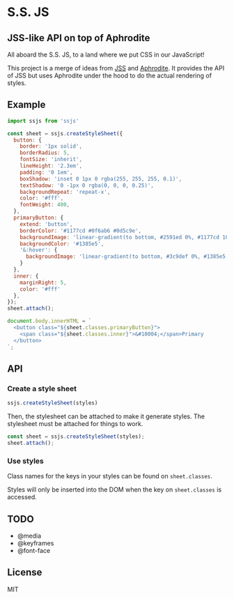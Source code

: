 # S.S. JS

## JSS-like API on top of Aphrodite

All aboard the S.S. JS, to a land where we put CSS in our JavaScript!

This project is a merge of ideas from [JSS](https://github.com/cssinjs/jss) and [Aphrodite](https://github.com/Khan/aphrodite). It provides the API of JSS but uses Aphrodite under the hood to do the actual rendering of styles.

## Example

```js
import ssjs from 'ssjs'

const sheet = ssjs.createStyleSheet({
  button: {
    border: '1px solid',
    borderRadius: 5,
    fontSize: 'inherit',
    lineHeight: '2.3em',
    padding: '0 1em',
    boxShadow: 'inset 0 1px 0 rgba(255, 255, 255, 0.1)',
    textShadow: '0 -1px 0 rgba(0, 0, 0, 0.25)',
    backgroundRepeat: 'repeat-x',
    color: '#fff',
    fontWeight: 400,
  },
  primaryButton: {
    extend: 'button',
    borderColor: '#1177cd #0f6ab6 #0d5c9e',
    backgroundImage: 'linear-gradient(to bottom, #2591ed 0%, #1177cd 100%)',
    backgroundColor: '#1385e5',
    '&:hover': {
      backgroundImage: 'linear-gradient(to bottom, #3c9def 0%, #1385e5 100%)'
    }
  },
  inner: {
    marginRight: 5,
    color: '#fff'
  },
});
sheet.attach();

document.body.innerHTML = `
  <button class="${sheet.classes.primaryButton}">
    <span class="${sheet.classes.inner}">&#10004;</span>Primary
  </button>
`;
```

## API

### Create a style sheet

```js
ssjs.createStyleSheet(styles)
```

Then, the stylesheet can be attached to make it generate styles. The stylesheet
must be attached for things to work.

```js
const sheet = ssjs.createStyleSheet(styles);
sheet.attach();
```

### Use styles

Class names for the keys in your styles can be found on `sheet.classes`.

Styles will only be inserted into the DOM when the key on `sheet.classes` is
accessed.

## TODO

- @media
- @keyframes
- @font-face

## License

MIT
